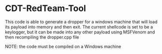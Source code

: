 # CDT-RedTeam-Tool
This code is able to generate a dropper for a windows machine that will load its payload into memory and then exit. The current shellcode is set to be a keylogger, but it can be made into any other payload using MSFVenom and then recompiling the dropper.cpp file

NOTE: the code must be compiled on a Windows machine

